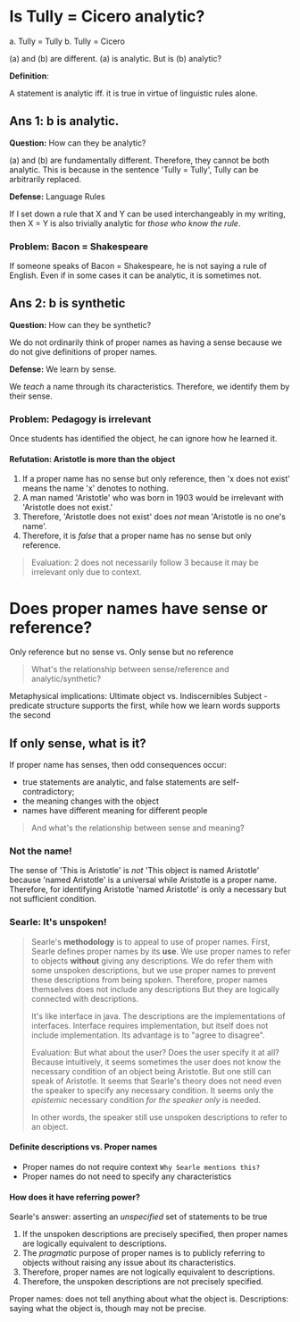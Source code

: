 # Is Tully = Cicero analytic?

a. Tully = Tully
b. Tully = Cicero

(a) and (b) are different. (a) is analytic. But is (b) analytic?

**Definition**: 

A statement is analytic iff. it is true in virtue of linguistic rules alone.

## Ans 1: b is analytic. 

**Question:** How can they be analytic? 

(a) and (b) are fundamentally different. Therefore, they cannot be both analytic.
This is because in the sentence 'Tully = Tully', Tully can be arbitrarily replaced.

**Defense:** Language Rules

If I set down a rule that X and Y can be used interchangeably in my writing, then X = Y is also trivially analytic for *those who know the rule*.

### Problem: Bacon = Shakespeare

If someone speaks of Bacon = Shakespeare, he is not saying a rule of English. Even if in some cases it can be analytic, it is sometimes not.

## Ans 2: b is synthetic

**Question:** How can they be synthetic?

We do not ordinarily think of proper names as having a sense because we do not give definitions of proper names.

**Defense:** We learn by sense.

We *teach* a name through its characteristics. Therefore, we identify them by their sense.

### Problem: Pedagogy is irrelevant

Once students has identified the object, he can ignore how he learned it.

#### Refutation: Aristotle is more than the object

1. If a proper name has no sense but only reference, then 'x does not exist' means the name 'x' denotes to nothing. 
2. A man named 'Aristotle' who was born in 1903 would be irrelevant with 'Aristotle does not exist.'
3. Therefore, 'Aristotle does not exist' does *not* mean 'Aristotle is no one's name'.
4. Therefore, it is *false* that a proper name has no sense but only reference.

> Evaluation: 2 does not necessarily follow 3 because it may be irrelevant only due to context.


# Does proper names have sense or reference?

Only reference but no sense vs. Only sense but no reference

> What's the relationship between sense/reference and analytic/synthetic?

Metaphysical implications: Ultimate object vs. Indiscernibles 
Subject - predicate structure supports the first, while how we learn words supports the second

## If only sense, what is it?

If proper name has senses, then odd consequences occur: 

- true statements are analytic, and false statements are self-contradictory;
- the meaning changes with the object
- names have different meaning for different people

> And what's the relationship between sense and meaning?

### Not the name!

The sense of 'This is Aristotle' is *not* 'This object is named Aristotle' because 'named Aristotle' is a universal while Aristotle is a proper name. 
Therefore, for identifying Aristotle 'named Aristotle' is only a necessary but not sufficient condition.

### Searle: It's unspoken!

> Searle's **methodology** is to appeal to use of proper names.
> First, Searle defines proper names by its **use**.
> We use proper names to refer to objects **without** giving any descriptions.
> We do refer them with some unspoken descriptions, 
> but we use proper names to prevent these descriptions from being spoken.
> Therefore, proper names themselves does not include any descriptions
> But they are logically connected with descriptions.
>
> It's like interface in java. The descriptions are the implementations of interfaces.
> Interface requires implementation, but itself does not include implementation.
> Its advantage is to "agree to disagree".
>
>
> Evaluation:
> But what about the user? Does the user specify it at all?
> Because intuitively, it seems sometimes the user does not know the necessary condition of an object being Aristotle.
> But one still can speak of Aristotle.
> It seems that Searle's theory does not need even the speaker to specify any necessary condition.
> It seems only the *epistemic* necessary condition *for the speaker only* is needed. 
>
> In other words, the speaker still use unspoken descriptions to refer to an object.

#### Definite descriptions vs. Proper names

- Proper names do not require context `Why Searle mentions this?`
- Proper names do not need to specify any characteristics

#### How does it have referring power?

Searle's answer: asserting an *unspecified* set of statements to be true

1. If the unspoken descriptions are precisely specified, then proper names are logically equivalent to descriptions.
2. The *pragmatic* purpose of proper names is to publicly referring to objects without raising any issue about its characteristics.
3. Therefore, proper names are not logically equivalent to descriptions.
4. Therefore, the unspoken descriptions are not precisely specified.

Proper names: does not tell anything about what the object is.
Descriptions: saying what the object is, though may not be precise.



